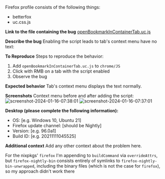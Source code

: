 Firefox profile consists of the following things:
- betterfox
- uc.css.js


<!-- Please don't change or delete the template -->

**Link to the file containing the bug**
[openBookmarkInContainerTab.uc.js](https://github.com/aminomancer/uc.css.js/blob/master/JS/openBookmarkInContainerTab.uc.js)

**Describe the bug**
Enabling the script leads to tab's context menu have no text:

**To Reproduce**
Steps to reproduce the behavior:
1. Add `openBookmarkInContainerTab.uc.js` to `chrome/JS`
2. Click with RMB on a tab with the script enabled
3. Observe the bug

**Expected behavior**
Tab's context menu displays the text normally.

**Screenshots**
Context menu before and after adding the script:
![screenshot-2024-01-16-07:38:01](https://github.com/aminomancer/uc.css.js/assets/19875118/c22f2f74-c02d-415a-a9fc-b764e9aae72a) ![screenshot-2024-01-16-07:37:01](https://github.com/aminomancer/uc.css.js/assets/19875118/75223df4-c011-4110-b1b7-b605429edb2c)

**Desktop (please complete the following information):**
 - OS: [e.g. Windows 10, Ubuntu 21]
 - Firefox update channel: [should be Nightly]
 - Version: [e.g. 96.0a1]
 - Build ID: [e.g. 20211111045525]
<!-- Search for extensions.lastAppBuildId in about:config and copy + paste the value here.
Or you can type Services.appinfo.platformBuildID in the browser toolbox console and hit enter -->

**Additional context**
Add any other context about the problem here.



For the nixpkgs' `firefox` I'm appending to `buildCommand` via `overrideAttrs`, but `firefox-nightly-bin` consists entirely of symlinks to `firefox-nightly-bin-unwrapped`, including the binary files (which is not the case for `firefox`), so my approach didn't work there
